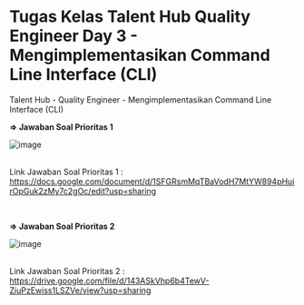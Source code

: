 # Tugas Kelas Talent Hub Quality Engineer Day 3 - Mengimplementasikan Command Line Interface (CLI)
Talent Hub - Quality Engineer - Mengimplementasikan Command Line Interface (CLI) 

**=> Jawaban Soal Prioritas 1**

![image](https://github.com/tegarmuhammad3775/talent-hub_cli/assets/23182414/c21da329-bccc-4a56-934c-1dc6465a3177)

<br> Link Jawaban Soal Prioritas 1 : 
<br> https://docs.google.com/document/d/1SFGRsmMqTBaVodH7MtYW894pHuirOpGuk2zMy7c2gOc/edit?usp=sharing

<br>

**=> Jawaban Soal Prioritas 2**  <br>

![image](https://github.com/tegarmuhammad3775/talent-hub_cli/assets/23182414/86d9fd1a-b7ae-4509-9da5-24065b5134a1)

<br> Link Jawaban Soal Prioritas 2 : 
<br> https://drive.google.com/file/d/143ASkVhp6b4TewV-ZiuPzEwiss1LSZVe/view?usp=sharing

<br>
